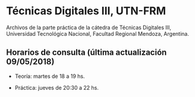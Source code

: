 # Técnicas Digitales III, UTN-FRM

Archivos de la parte práctica de la cátedra de Técnicas Digitales III, Universidad Tecnológica Nacional, Facultad Regional Mendoza, Argentina.

## Horarios de consulta (última actualización 09/05/2018)

* Teoría: martes de 18 a 19 hs. 

* Práctica: jueves de 20:30 a 22 hs.


